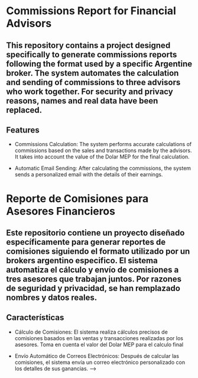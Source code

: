  
# Commissions Report for Financial Advisors

## This repository contains a project designed specifically to generate commissions reports following the format used by a specific Argentine broker. The system automates the calculation and sending of commissions to three advisors who work together. For security and privacy reasons, names and real data have been replaced.

## Features

* Commissions Calculation: The system performs accurate calculations of commissions based on the sales and transactions made by the advisors. It takes into account the value of the Dolar MEP for the final calculation.

* Automatic Email Sending: After calculating the commissions, the system sends a personalized email with the details of their earnings.




# Reporte de Comisiones para Asesores Financieros

## Este repositorio contiene un proyecto diseñado específicamente para generar reportes de comisiones siguiendo el formato utilizado por un brokers argentino especifico. El sistema automatiza el cálculo y envío de comisiones a tres asesores que trabajan juntos. Por razones de seguridad y privacidad, se han remplazado nombres y datos reales.

## Características

* Cálculo de Comisiones: El sistema realiza cálculos precisos de comisiones basados en las ventas y transacciones realizadas por los asesores. Toma en cuenta el valor del Dolar MEP para el calculo final

* Envío Automático de Correos Electrónicos: Después de calcular las comisiones, el sistema envía un correo electrónico personalizado con los detalles de sus ganancias. -->

